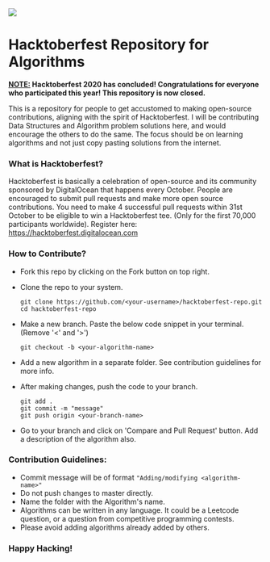 <img src="https://hacktoberfest.digitalocean.com/assets/og-hf20-cf92d1a3bfc78883ea79dbac1518f1a4f1585e23eb69337ea730447cb70fa777.png" />

# Hacktoberfest Repository for Algorithms

<strong><ins> NOTE:</ins> Hacktoberfest 2020 has concluded! Congratulations for everyone who participated this year! This repository is now closed. </strong>

This is a repository for people to get accustomed to making open-source contributions, aligning with the spirit of Hacktoberfest. I will be contributing Data Structures and Algorithm problem solutions here, and would encourage the others to do the same. The focus should be on learning algorithms and not just copy pasting solutions from the internet. 

### What is Hacktoberfest?

Hacktoberfest is basically a celebration of open-source and its community sponsored by DigitalOcean that happens every October. People are encouraged to submit pull requests and make more open source contributions. You need to make 4 successful pull requests within 31st October to be eligible to win a Hacktoberfest tee. (Only for the first 70,000 participants worldwide). Register here: https://hacktoberfest.digitalocean.com

### How to Contribute?

- Fork this repo by clicking on the Fork button on top right.

- Clone the repo to your system. 
  
  ```
  git clone https://github.com/<your-username>/hacktoberfest-repo.git
  cd hacktoberfest-repo
  ```
- Make a new branch. Paste the below code snippet in your terminal. (Remove '<' and '>')
  
  ```
  git checkout -b <your-algorithm-name>
  ```
  
- Add a new algorithm in a separate folder. See contribution guidelines for more info.

- After making changes, push the code to your branch.
  
  ```
  git add .
  git commit -m "message"
  git push origin <your-branch-name>
  ```
- Go to your branch and click on 'Compare and Pull Request' button. Add a description of the algorithm also.
  
### Contribution Guidelines:

- Commit message will be of format ```"Adding/modifying <algorithm-name>"```
- Do not push changes to master directly.
- Name the folder with the Algorithm's name. 
- Algorithms can be written in any language. It could be a Leetcode question, or a question from competitive programming contests.
- Please avoid adding algorithms already added by others.
  
### Happy Hacking!
  
